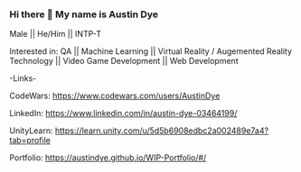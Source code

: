 ### Hi there 👋 My name is Austin Dye
Male || He/Him || INTP-T

Interested in: QA || Machine Learning || Virtual Reality / Augemented Reality Technology || Video Game Development || Web Development

-Links-

CodeWars: https://www.codewars.com/users/AustinDye

LinkedIn: https://www.linkedin.com/in/austin-dye-03464199/

UnityLearn: https://learn.unity.com/u/5d5b6908edbc2a002489e7a4?tab=profile

Portfolio: https://austindye.github.io/WIP-Portfolio/#/
